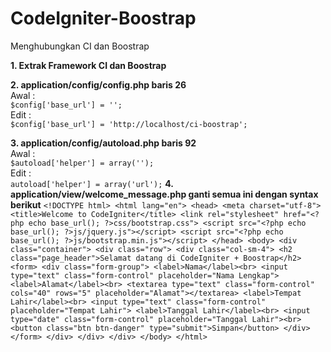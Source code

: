 # CodeIgniter-Boostrap
Menghubungkan CI dan Boostrap

**1. Extrak Framework CI dan Boostrap**

**2. application/config/config.php baris 26**
  <br>Awal :
  <br>`$config['base_url'] = '';`
  <br>Edit :
  <br>`$config['base_url'] = 'http://localhost/ci-boostrap';`

**3. application/config/autoload.php baris 92**
  <br>Awal :
  <br>`$autoload['helper'] = array('');`
  <br>Edit :
  <br>`autoload['helper'] = array('url');`
**4. application/view/welcome_message.php ganti semua ini dengan syntax berikut**
    `<!DOCTYPE html>
    <html lang="en">
    <head>
      <meta charset="utf-8">
      <title>Welcome to CodeIgniter</title>
      <link rel="stylesheet" href="<?php echo base_url(); ?>css/bootstrap.css">
      <script src="<?php echo base_url(); ?>js/jquery.js"></script>
      <script src="<?php echo base_url(); ?>js/bootstrap.min.js"></script>
    </head>
    <body>
    <div class="container">
      <div class="row">
        <div class="col-sm-4">
          <h2 class="page_header">Selamat datang di CodeIgniter + Boostrap</h2>
          <form>
            <div class="form-group">
              <label>Nama</label><br>
              <input type="text" class="form-control" placeholder="Nama Lengkap">
              <label>Alamat</label><br>
              <textarea type="text" class="form-control" cols="40" rows="5" placeholder="Alamat"></textarea>
              <label>Tempat Lahir</label><br>
              <input type="text" class="form-control" placeholder="Tempat Lahir">
              <label>Tanggal Lahir</label><br>
              <input type="date" class="form-control" placeholder="Tanggal Lahir"><br>
              <button class="btn btn-danger" type="submit">Simpan</button>
            </div>
          </form>
        </div>
      </div>
    </div>
    </body>
    </html>`
